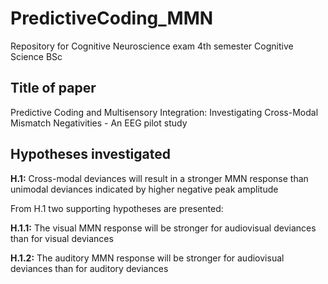 # PredictiveCoding_MMN
Repository for Cognitive Neuroscience exam 4th semester Cognitive Science BSc

## Title of paper
Predictive Coding and Multisensory Integration: Investigating Cross-Modal Mismatch Negativities - An EEG pilot study

## Hypotheses investigated
**H.1:** Cross-modal deviances will result in a stronger MMN response than unimodal deviances indicated by higher negative peak amplitude

From H.1 two supporting hypotheses are presented: 

**H.1.1:** The visual MMN response will be stronger for audiovisual deviances than for visual deviances

**H.1.2:** The auditory MMN response will be stronger for audiovisual deviances than for auditory deviances
